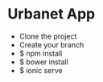 # Urbanet App

* Clone the project
* Create your branch
* $ npm install
* $ bower install
* $ ionic serve
